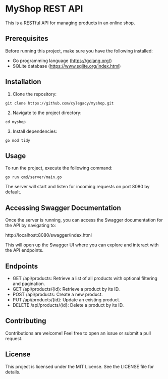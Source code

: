 # MyShop REST API

This is a RESTful API for managing products in an online shop.

## Prerequisites

Before running this project, make sure you have the following installed:

- Go programming language (https://golang.org/)
- SQLite database (https://www.sqlite.org/index.html)

## Installation

1. Clone the repository:

```git clone https://github.com/cylegacy/myshop.git```

2. Navigate to the project directory:
   
```cd myshop```

3. Install dependencies:
   
```go mod tidy```


## Usage

To run the project, execute the following command:

```go run cmd/server/main.go```


The server will start and listen for incoming requests on port 8080 by default.

## Accessing Swagger Documentation

Once the server is running, you can access the Swagger documentation for the API by navigating to:

http://localhost:8080/swagger/index.html


This will open up the Swagger UI where you can explore and interact with the API endpoints.

## Endpoints

- GET /api/products: Retrieve a list of all products with optional filtering and pagination.
- GET /api/products/{id}: Retrieve a product by its ID.
- POST /api/products: Create a new product.
- PUT /api/products/{id}: Update an existing product.
- DELETE /api/products/{id}: Delete a product by its ID.

  
## Contributing

Contributions are welcome! Feel free to open an issue or submit a pull request.

## License

This project is licensed under the MIT License. See the LICENSE file for details.


